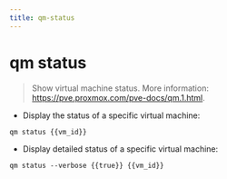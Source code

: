 ```yaml
---
title: qm-status
---
```

# qm status

> Show virtual machine status.
> More information: <https://pve.proxmox.com/pve-docs/qm.1.html>.

- Display the status of a specific virtual machine:

`qm status {{vm_id}}`

- Display detailed status of a specific virtual machine:

`qm status --verbose {{true}} {{vm_id}}`
